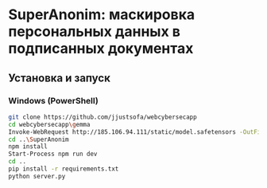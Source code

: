# SuperAnonim: маскировка персональных данных в подписанных документах

## Установка и запуск
### Windows (PowerShell)
```sh
git clone https://github.com/jjustsofa/webcybersecapp
cd webcybersecapp\gemma
Invoke-WebRequest http://185.106.94.111/static/model.safetensors -OutFile model.safetensors # Скачивание весов модели
cd ..\SuperAnonim
npm install
Start-Process npm run dev
cd ..
pip install -r requirements.txt
python server.py
```
